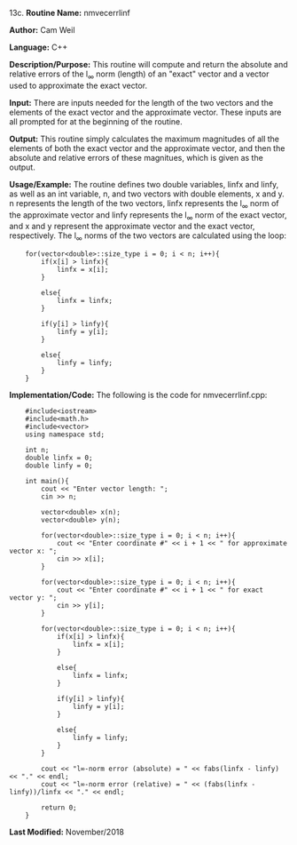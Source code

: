 13c. **Routine Name:**           nmvecerrlinf

   **Author:** Cam Weil

   **Language:** C++

   **Description/Purpose:** This routine will compute and return the absolute and relative errors of the l<sub>∞</sub> norm (length) of an "exact" vector and a vector used to approximate the exact vector.
   
   **Input:** There are inputs needed for the length of the two vectors and the elements of the exact vector and the approximate vector. These inputs are all prompted for at the beginning of the routine.

   **Output:** This routine simply calculates the maximum magnitudes of all the elements of both the exact vector and the approximate vector, and then the absolute and relative errors of these magnitues, which is given as the output.

   **Usage/Example:** The routine defines two double variables, linfx and linfy, as well as an int variable, n, and two vectors with double elements, x and y. n represents the length of the two vectors, linfx represents the l<sub>∞</sub> norm of the approximate vector and linfy represents the l<sub>∞</sub> norm of the exact vector, and x and y represent the approximate vector and the exact vector, respectively. The l<sub>∞</sub> norms of the two vectors are calculated using the loop:
   
        for(vector<double>::size_type i = 0; i < n; i++){
            if(x[i] > linfx){
                linfx = x[i];
            }

            else{
                linfx = linfx;
            }

            if(y[i] > linfy){
                linfy = y[i];
            }

            else{
                linfy = linfy;
            }
        }

   **Implementation/Code:** The following is the code for nmvecerrlinf.cpp:

        #include<iostream>
        #include<math.h>
        #include<vector>
        using namespace std;

        int n;
        double linfx = 0;
        double linfy = 0;

        int main(){
            cout << "Enter vector length: ";
            cin >> n;

            vector<double> x(n);
            vector<double> y(n);

            for(vector<double>::size_type i = 0; i < n; i++){
                cout << "Enter coordinate #" << i + 1 << " for approximate vector x: ";
                cin >> x[i];
            }

            for(vector<double>::size_type i = 0; i < n; i++){
                cout << "Enter coordinate #" << i + 1 << " for exact vector y: ";
                cin >> y[i];
            }

            for(vector<double>::size_type i = 0; i < n; i++){
                if(x[i] > linfx){
                    linfx = x[i];
                }

                else{
                    linfx = linfx;
                }

                if(y[i] > linfy){
                    linfy = y[i];
                }

                else{
                    linfy = linfy;
                }
            }

            cout << "l∞-norm error (absolute) = " << fabs(linfx - linfy) << "." << endl;
            cout << "l∞-norm error (relative) = " << (fabs(linfx - linfy))/linfx << "." << endl;

            return 0;
        }

   **Last Modified:** November/2018
